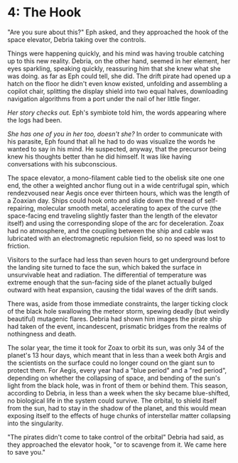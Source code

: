 # 4: The Hook

"Are you sure about this?" Eph asked, and they approached the hook of the space elevator, Debria taking over the controls.

Things were happening quickly, and his mind was having trouble catching up to this new reality. Debria, on the other hand, seemed in her element, her eyes sparkling, speaking quickly, reassuring him that she knew what she was doing. as far as Eph could tell, she did. The drift pirate had opened up a hatch on the floor he didn't even know existed, unfolding and assembling a copilot chair, splitting the display shield into two equal halves, downloading navigation algorithms from a port under the nail of her little finger.

*Her story checks out.* Eph's symbiote told him, the words appearing where the logs had been.

*She has one of you in her too, doesn't she?* In order to communicate with his parasite, Eph found that all he had to do was visualize the words he wanted to say in his mind. He suspected, anyway, that the precursor being knew his thoughts better than he did himself. It was like having conversations with his subconscious. 

The space elevator, a mono-filament cable tied to the obelisk site one one end, the other a weighted anchor flung out in a wide centrifugal spin, which rendezvoused near Aegis once ever thirteen hours, which was the length of a Zoaxian day. Ships could hook onto and slide down the thread of self-repairing, molecular smooth metal, accelerating to apex of the curve (the space-facing end traveling slightly faster than the length of the elevator itself) and using the corresponding slope of the arc for deceleration. Zoax had no atmosphere, and the coupling between the ship and cable was lubricated with an electromagnetic repulsion field, so no speed was lost to friction.

Visitors to the surface had less than seven hours to get underground before the landing site turned to face the sun, which baked the surface in unsurvivable heat and radiation. The differential of temperature was extreme enough that the sun-facing side of the planet actually bulged outward with heat expansion, causing the tidal waves of the drift sands.

There was, aside from those immediate constraints, the larger ticking clock of the black hole swallowing the meteor storm, spewing deadly (but weirdly beautiful) mutagenic flares. Debria had shown him images the pirate ship had taken of the event, incandescent, prismatic bridges from the realms of nothingness and death.

The solar year, the time it took for Zoax to orbit its sun, was only 34 of the planet's 13 hour days, which meant that in less than a week both Argis and the scientists on the surface could no longer cound on the giant sun to protect them. For Aegis, every year had a "blue period" and a "red period", depending on whether the collapsing of space, and bending of the sun's light from the black hole, was in front of them or behind them. This season, according to Debria, in less than a week when the sky became blue-shifted, no biological life in the system could survive. The orbital, to shield itself from the sun, had to stay in the shadow of the planet, and this would mean exposing itself to the effects of huge chunks of interstellar matter collapsing into the singularity.

"The pirates didn't come to take control of the orbital" Debria had said, as they approached the elevator hook, "or to scavenge from it. We came here to save you."


